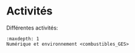 # Activités

Différentes activités:

```{toctree}
:maxdepth: 1
Numérique et environnement <combustibles_GES>
```